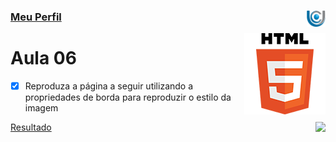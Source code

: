 ### [Meu Perfil](http://phstefen.github.io/) <img align="right" src="../../img/unicesumar.png" width="30"/>

<img align="right" src="../../img/html.png" width="130"/>

# Aula 06

- [X] Reproduza a página a seguir utilizando a propriedades de borda para reproduzir o estilo da imagem

<img align="right" src="https://lh6.googleusercontent.com/F3DyG7bU_bSZIrEudxlvBX4gbPyQsPr7TZ2CZ8yyah3zVUgmqZBByMheIkKfiKNAs3_iKqraNcbZ4FM43-s2QXJgGEYiNQQfeNhYpLsN0k8_dPAf6yxM4falq3Hd=w740">

[Resultado](https://github.com/phStefen/aulas-html-css/blob/master/unicesumar/aula-06/index.html)